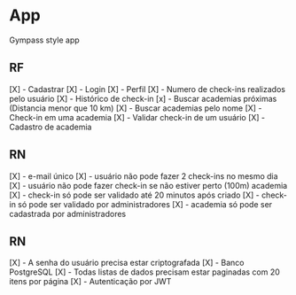 # App

Gympass style app

## RF

[X] - Cadastrar
[X] - Login
[X] - Perfil
[X] - Numero de check-ins realizados pelo usuário
[X] - Histórico de check-in
[x] - Buscar academias próximas (Distancia menor que 10 km)
[X] - Buscar academias pelo nome
[X] - Check-in em uma academia
[X] - Validar check-in de um usuário
[X] - Cadastro de academia

## RN

[X] - e-mail único
[X] - usuário não pode fazer 2 check-ins no mesmo dia
[X] - usuário não pode fazer check-in se não estiver perto (100m) academia
[X] - check-in só pode ser validado até 20 minutos após criado
[X] - check-in só pode ser validado por administradores
[X] - academia só pode ser cadastrada por administradores

## RN

[X] - A senha do usuário precisa estar criptografada
[X] - Banco PostgreSQL
[X] - Todas listas de dados precisam estar paginadas com 20 itens por página
[X] - Autenticação por JWT
